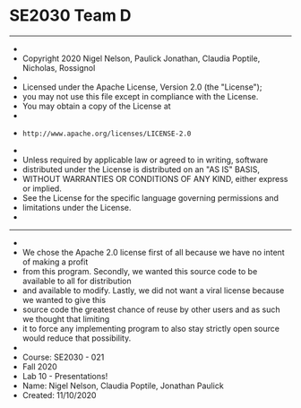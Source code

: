 # SE2030 Team D


 ******************************************************************
 *
 * Copyright 2020 Nigel Nelson, Paulick Jonathan, Claudia Poptile, Nicholas, Rossignol
 *
 * Licensed under the Apache License, Version 2.0 (the "License");
 * you may not use this file except in compliance with the License.
 * You may obtain a copy of the License at
 *
 *     http://www.apache.org/licenses/LICENSE-2.0
 *
 * Unless required by applicable law or agreed to in writing, software
 * distributed under the License is distributed on an "AS IS" BASIS,
 * WITHOUT WARRANTIES OR CONDITIONS OF ANY KIND, either express or implied.
 * See the License for the specific language governing permissions and
 * limitations under the License.
 *
 ******************************************************************
 * 
 * We chose the Apache 2.0 license first of all because we have no intent of making a profit
 * from this program. Secondly, we wanted this source code to be available to all for distribution
 * and available to modify. Lastly, we did not want a viral license because we wanted to give this
 * source code the greatest chance of reuse by other users and as such we thought that limiting
 * it to force any implementing program to also stay strictly open source would reduce that possibility.
 *
 * Course: SE2030 - 021
 * Fall 2020
 * Lab 10 - Presentations!
 * Name: Nigel Nelson, Claudia Poptile, Jonathan Paulick
 * Created: 11/10/2020
 
